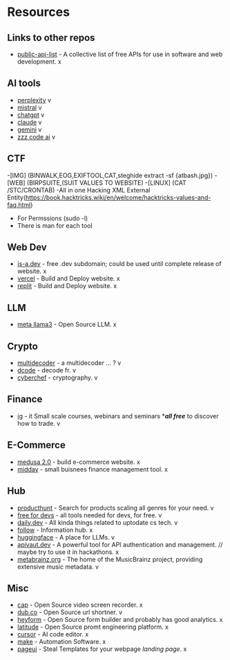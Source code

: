 # Resources

## Links to other repos
- [public-api-list](https://public-api-lists.github.io/public-api-lists/) - A collective list of free APIs for use in software and web development. x

## AI tools
- [perplexity](https://www.perplexity.ai/) v
- [mistral](https://mistral.ai/) v
- [chatgpt](https://chatgpt.com/) v
- [claude](https://claude.ai/new) v
- [gemini](https://gemini.google.com/) v
- [zzz code ai](https://zzzcode.ai/) v

## CTF
-[IMG] (BINWALK,EOG,EXIFTOOL,CAT,steghide extract -sf {atbash.jpg})
-[WEB] (BIRPSUITE,(SUIT VALUES TO WEBSITE)
-[LINUX] (CAT /STC/CRONTAB)
-All in one Hacking XML External Entity(https://book.hacktricks.wiki/en/welcome/hacktricks-values-and-faq.html)
- For Permssions (sudo -l)
- There is man for each tool
## Web Dev
- [is-a.dev](https://is-a.dev/) - free .dev subdomain; could be used until complete release of website. x
- [vercel](https://vercel.com/) - Build and Deploy website. x
- [replit](https://replit.com/) - Build and Deploy website. x

## LLM
- [meta llama3](https://ai.meta.com/blog/meta-llama-3/?ref=producthunt) - Open Source LLM. x

## Crypto
- [multidecoder](https://www.cachesleuth.com/multidecoder/) - a multidecoder ... ? v
- [dcode](https://www.dcode.fr/en) - decode fr. v
- [cyberchef](https://gchq.github.io/CyberChef/) - cryptography. v

## Finance
- [ig](https://www.ig.com/en/learn-to-trade/ig-academy) - it  Small scale courses, webinars and seminars ****all free*** to discover how to trade. v

## E-Commerce
- [medusa 2.0](https://medusajs.com/v2-launch/?ref=producthunt) - build e-commerce website. x
- [midday](https://app.midday.ai/) - small buisnees finance management tool. x

## Hub
- [producthunt](https://www.producthunt.com/) - Search for products scaling all genres for your need. v
- [free for devs](https://free-for.dev/#/) - all tools needed for devs, for free. v
- [daily.dev](https://dly.to/v0JQEQI35HJ) - All kinda things related to uptodate cs tech. v
- [follow](https://follow.is/?ref=producthunt) - Information hub. x
- [huggingface](https://huggingface.co/) - A place for LLMs. v
- [apivaut.dev](https://apivaut.dev) - A powerful tool for API authentication and management. // maybe try to use it in hackathons. x
- [metabrainz.org](https://metabrainz.org) - The home of the MusicBrainz project, providing extensive music metadata. v

## Misc
- [cap](https://cap.so/?ref=producthunt) - Open Source video screen recorder. x
- [dub.co](https://dub.co/?ref=producthunt) - Open Source url shortner. v
- [heyform](https://heyform.net/?ref=producthunt) - Open Source form builder and probably has good analytics. x
- [latitude](https://latitude.so/?ref=producthunt) - Open Source promt engineering platform. x
- [cursor](https://www.cursor.com/) - AI code editor. x
- [make](https://www.make.com/) - Automation Software. x
- [pageui](https://pageui.shipixen.com/?ref=producthunt) - Steal Templates for your webpage *landing page*. x
